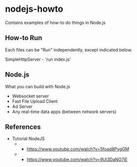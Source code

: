 nodejs-howto
============

Contains examples of how-to do things in Node.js

## How-to Run ##

Each files can be "Run" independently, except indicated below.

SimpleHttpServer - 'run index.js'

## Node.js ##

What you can build with Node.js
- Websocket server
- Fast File Upload Client
- Ad Server
- Any real-time data apps (between network servers)

## References ##

- Tutorial NodeJS
   - - https://www.youtube.com/watch?v=5foad8PygGM
   - - https://www.youtube.com/watch?v=9Ui3DaNO7lE